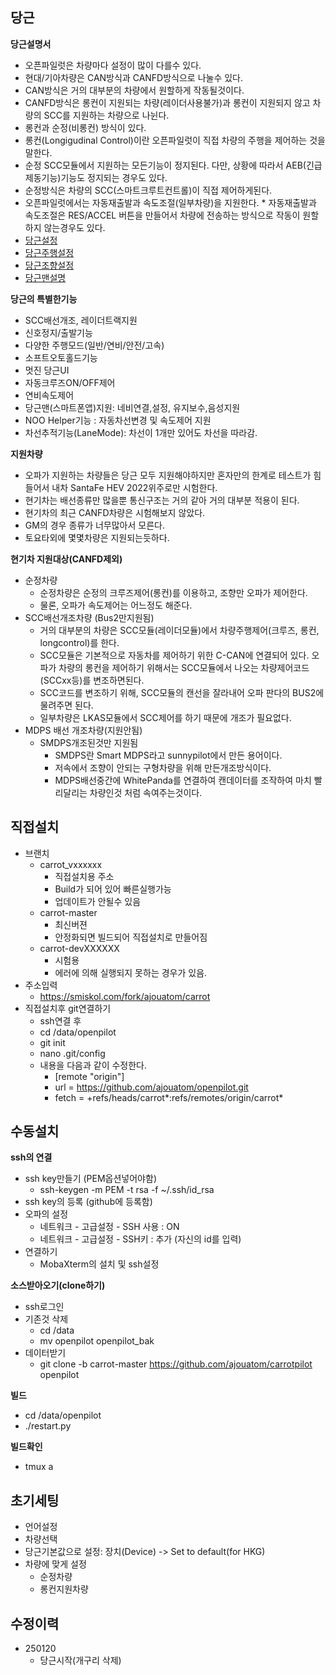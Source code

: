 ﻿당근
------

**당근설명서**
 * 오픈파일럿은 차량마다 설정이 많이 다를수 있다.
 * 현대/기아차량은 CAN방식과 CANFD방식으로 나눌수 있다.
  * CAN방식은 거의 대부분의 차량에서 원할하게 작동될것이다.
  * CANFD방식은 롱컨이 지원되는 차량(레이더사용불가)과 롱컨이 지원되지 않고 차량의 SCC를 지원하는 차량으로 나뉜다.
 * 롱컨과 순정(비롱컨) 방식이 있다.
  * 롱컨(Longigudinal Control)이란 오픈파일럿이 직접 차량의 주행을 제어하는 것을 말한다.
   * 순정 SCC모듈에서 지원하는 모든기능이 정지된다. 다만, 상황에 따라서 AEB(긴급제동기능)기능도 정지되는 경우도 있다.
  * 순정방식은 차량의 SCC(스마트크루트컨트롤)이 직접 제어하게된다.
   * 오픈파일럿에서는 자동재출발과 속도조절(일부차량)을 지원한다.
    * 자동재출발과 속도조절은 RES/ACCEL 버튼을 만들어서 차량에 전송하는 방식으로 작동이 원할하지 않는경우도 있다.
 * [당근설정](CARROT_SETTINGS.md)
 * [당근주행설정](CARROT_SETTINGS_LONG.md)
 * [당근조향설정](CARROT_SETTINGS_LAT.md)
 * [당근맨설명](CARROTMAN.md)

**당근의 특별한기능**
 * SCC배선개조, 레이더트랙지원
 * 신호정지/출발기능
 * 다양한 주행모드(일반/연비/안전/고속)
 * 소프트오토홀드기능
 * 멋진 당근UI
 * 자동크루즈ON/OFF제어
 * 연비속도제어
 * 당근맨(스마트폰앱)지원: 네비연결,설정, 유지보수,음성지원
 * NOO Helper기능 : 자동차선변경 및 속도제어 지원
 * 차선추적기능(LaneMode): 차선이 1개만 있어도 차선을 따라감.

**지원차량**
 * 오파가 지원하는 차량들은 당근 모두 지원해야하지만 혼자만의 한계로 테스트가 힘들어서 내차 SantaFe HEV 2022위주로만 시험한다.
 * 현기차는 배선종류만 많을뿐 통신구조는 거의 같아 거의 대부분 적용이 된다.
 * 현기차의 최근 CANFD차량은 시험해보지 않았다.
 * GM의 경우  종류가 너무많아서 모른다.
 * 토요타외에 몇몇차량은 지원되는듯하다.

**현기차 지원대상(CANFD제외)**
 * 순정차량
   * 순정차량은 순정의 크루즈제어(롱컨)를 이용하고, 조향만 오파가 제어한다.
   * 물론, 오파가 속도제어는 어느정도 해준다.
 * SCC배선개조차량 (Bus2만지원됨)
   * 거의 대부분의 차량은 SCC모듈(레이더모듈)에서 차량주행제어(크루즈, 롱컨, longcontrol)를 한다.
   * SCC모듈은 기본적으로 자동차를 제어하기 위한 C-CAN에 연결되어 있다. 오파가 차량의 롱컨을 제어하기 위해서는 SCC모듈에서 나오는 차량제어코드(SCCxx등)를 변조하면된다.
   * SCC코드를 변조하기 위해, SCC모듈의 캔선을 잘라내어 오파 판다의 BUS2에 물려주면 된다.
   * 일부차량은 LKAS모듈에서 SCC제어를 하기 때문에 개조가 필요없다.
 * MDPS 배선 개조차량(지원안됨)
   * SMDPS개조된것만 지원됨
     * SMDPS란 Smart MDPS라고 sunnypilot에서 만든 용어이다.
     * 저속에서 조향이 안되는 구형차량을 위해 만든개조방식이다.
     * MDPS배선중간에 WhitePanda를 연결하여 캔데이터를 조작하여 마치 빨리달리는 차량인것 처럼 속여주는것이다.

직접설치
------

 * 브랜치
   * carrot_vxxxxxx
     * 직접설치용 주소
     * Build가 되어 있어 빠른실행가능
     * 업데이트가 안될수 있음
   * carrot-master
     * 최신버젼
     * 안정화되면 빌드되어 직접설치로 만들어짐
   * carrot-devXXXXXX
     * 시험용
     * 에러에 의해 실행되지 못하는 경우가 있음.
 * 주소입력
   * https://smiskol.com/fork/ajouatom/carrot
 * 직접설치후 git연결하기
   * ssh연결 후
   * cd /data/openpilot
   * git init
   * nano .git/config
   * 내용을 다음과 같이 수정한다.
     * [remote "origin"]
     *  url = https://github.com/ajouatom/openpilot.git
     *  fetch = +refs/heads/carrot*:refs/remotes/origin/carrot*


수동설치
------

**ssh의 연결**
 * ssh key만들기 (PEM옵션넣어야함)
   * ssh-keygen -m PEM -t rsa -f ~/.ssh/id_rsa
 * ssh key의 등록 (github에 등록함)
 * 오파의 설정
   * 네트워크 - 고급설정 - SSH 사용 : ON
   * 네트워크 - 고급설정 - SSH키 : 추가  (자신의 id를 입력)
 * 연결하기
   * MobaXterm의 설치 및 ssh설정

**소스받아오기(clone하기)**
 * ssh로그인
 * 기존것 삭제
   * cd /data
   * mv openpilot openpilot_bak
 * 데이터받기
   * git clone -b carrot-master https://github.com/ajouatom/carrotpilot openpilot

**빌드**
 * cd /data/openpilot
 * ./restart.py

**빌드확인**
 * tmux a

초기세팅
------
 * 언어설정
 * 차량선택
 * 당근기본값으로 설정: 장치(Device) -> Set to default(for HKG)
 * 차량에 맞게 설정
   * 순정차량
   * 롱컨지원차량

수정이력
------
 * 250120
   * 당근시작(개구리 삭제)


